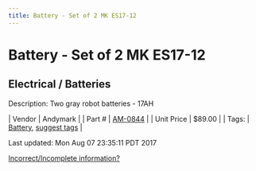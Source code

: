 ```yaml
---
title: Battery - Set of 2 MK ES17-12
---
```


# Battery - Set of 2 MK ES17-12
## Electrical / Batteries
Description: 	Two gray robot batteries - 17AH 

| Vendor | Andymark | 
| Part # | [AM-0844](http://www.andymark.com/product-p/am-0844.htm) | 
| Unit Price | $89.00 | 
| Tags: | [Battery](https://jgermita.github.io/frc-parts/search/?q=Battery), [suggest tags](https://docs.google.com/forms/d/e/1FAIpQLSeWyY8v3RgOty-MyWmh9U0iivNYN_molChYyS-0U-o-kOAv_g/viewform) | 

Last updated: Mon Aug 07 23:35:11 PDT 2017

 [Incorrect/Incomplete information?](https://docs.google.com/forms/d/e/1FAIpQLSeWyY8v3RgOty-MyWmh9U0iivNYN_molChYyS-0U-o-kOAv_g/viewform)